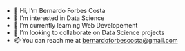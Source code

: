 - 👋 Hi, I’m Bernardo Forbes Costa
- 👀 I’m interested in Data Science
- 🌱 I’m currently learning Web Developement
- 💞️ I’m looking to collaborate on Data Science projects
- 📫 You can reach me at bernardoforbescosta@gmail.com
